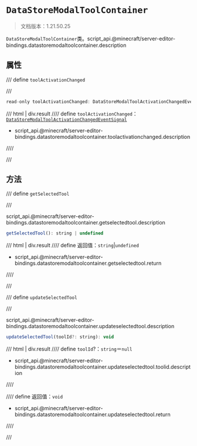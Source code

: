 # `DataStoreModalToolContainer`

> 文档版本：1.21.50.25

`DataStoreModalToolContainer`类。script_api.@minecraft/server-editor-bindings.datastoremodaltoolcontainer.description

## 属性

/// define
`toolActivationChanged`


///

```js
read-only toolActivationChanged: DataStoreModalToolActivationChangedEventSignal;
```

/// html | div.result
//// define
`toolActivationChanged`：[`DataStoreModalToolActivationChangedEventSignal`](./datastoremodaltoolactivationchangedeventsignal.md)

- script_api.@minecraft/server-editor-bindings.datastoremodaltoolcontainer.toolactivationchanged.description


////

///


## 方法

/// define
`getSelectedTool`


///

script_api.@minecraft/server-editor-bindings.datastoremodaltoolcontainer.getselectedtool.description

```js
getSelectedTool(): string | undefined
```

/// html | div.result
//// define
返回值：`string`|`undefined`

- script_api.@minecraft/server-editor-bindings.datastoremodaltoolcontainer.getselectedtool.return


////

///


/// define
`updateSelectedTool`


///

script_api.@minecraft/server-editor-bindings.datastoremodaltoolcontainer.updateselectedtool.description

```js
updateSelectedTool(toolId?: string): void
```

/// html | div.result
//// define
`toolId`?：`string`＝`null`

- script_api.@minecraft/server-editor-bindings.datastoremodaltoolcontainer.updateselectedtool.toolid.description


////

//// define
返回值：`void`

- script_api.@minecraft/server-editor-bindings.datastoremodaltoolcontainer.updateselectedtool.return


////

///

